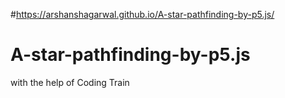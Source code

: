 #https://arshanshagarwal.github.io/A-star-pathfinding-by-p5.js/
# A-star-pathfinding-by-p5.js
with the help of Coding Train

